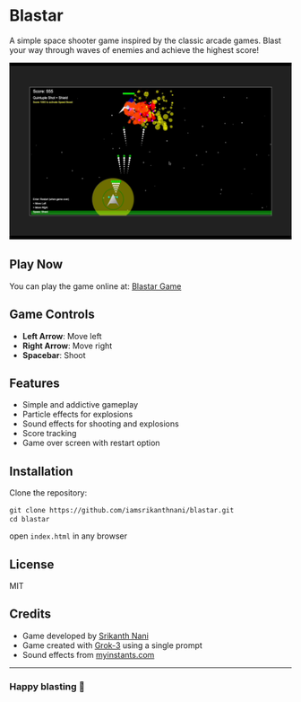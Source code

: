 # Blastar

A simple space shooter game inspired by the classic arcade games. Blast your way through waves of enemies and achieve the highest score!

![Blastar Game Screenshot](/preview.png)

## Play Now

You can play the game online at: [Blastar Game](https://blastar.srikanthnani.com/)

## Game Controls

- **Left Arrow**: Move left
- **Right Arrow**: Move right
- **Spacebar**: Shoot

## Features

- Simple and addictive gameplay
- Particle effects for explosions
- Sound effects for shooting and explosions
- Score tracking
- Game over screen with restart option

## Installation

Clone the repository:

```
git clone https://github.com/iamsrikanthnani/blastar.git
cd blastar
```

open `index.html` in any browser

## License

MIT

## Credits

- Game developed by [Srikanth Nani](https://github.com/iamsrikanthnani)
- Game created with [Grok-3](https://grok.x.ai/) using a single prompt
- Sound effects from [myinstants.com](https://www.myinstants.com/)

---

### Happy blasting 🚀
